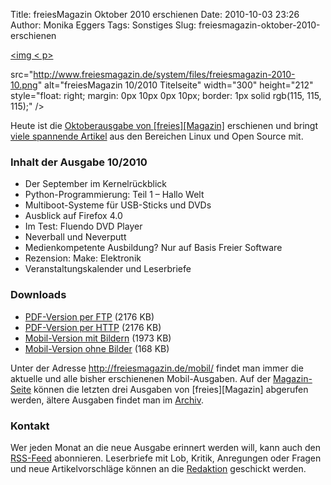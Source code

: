 Title: freiesMagazin Oktober 2010 erschienen
Date: 2010-10-03 23:26
Author: Monika Eggers
Tags: Sonstiges
Slug: freiesmagazin-oktober-2010-erschienen

[<img < p>](http://www.freiesmagazin.de/system/files/freiesmagazin-2010-10.png)

src="http://www.freiesmagazin.de/system/files/freiesmagazin-2010-10.png"
alt="freiesMagazin 10/2010 Titelseite" width="300" height="212"
style="float: right; margin: 0px 10px 0px 10px; border: 1px solid
rgb(115, 115, 115);" /&gt;</a>

Heute ist die [Oktoberausgabe von
[freies][Magazin]](http://www.freiesmagazin.de/20101003-oktoberausgabe-erschienen)
erschienen und bringt [viele spannende
Artikel](http://www.freiesmagazin.de/freiesMagazin-2010-10) aus den
Bereichen Linux und Open Source mit.

### Inhalt der Ausgabe 10/2010


-   Der September im Kernelrückblick
-   Python-Programmierung: Teil 1 – Hallo Welt
-   Multiboot-Systeme für USB-Sticks und DVDs
-   Ausblick auf Firefox 4.0
-   Im Test: Fluendo DVD Player
-   Neverball und Neverputt
-   Medienkompetente Ausbildung? Nur auf Basis Freier Software
-   Rezension: Make: Elektronik
-   Veranstaltungskalender und Leserbriefe


<!--break-->

### Downloads


-   [PDF-Version per
    FTP](ftp://ftp.freiesmagazin.de/2010/freiesMagazin-2010-10.pdf)
    (2176 KB)
-   [PDF-Version per
    HTTP](http://www.freiesmagazin.de/ftp/2010/freiesMagazin-2010-10.pdf)
    (2176 KB)
-   [Mobil-Version mit
    Bildern](http://www.freiesmagazin.de/mobil/freiesMagazin-2010-10-bilder.html)
    (1973 KB)
-   [Mobil-Version ohne
    Bilder](http://www.freiesmagazin.de/mobil/freiesMagazin-2010-10.html)
    (168 KB)


Unter der Adresse <http://freiesmagazin.de/mobil/> findet man immer die
aktuelle und alle bisher erschienenen Mobil-Ausgaben. Auf der
[Magazin-Seite](http://www.freiesmagazin.de/magazin) können die letzten
drei Ausgaben von
[freies][Magazin]
abgerufen werden, ältere Ausgaben findet man im
[Archiv](http://www.freiesmagazin.de/archiv).

### Kontakt


Wer jeden Monat an die neue Ausgabe erinnert werden will, kann auch den
[RSS-Feed](http://www.freiesmagazin.de/rss.xml) abonnieren. Leserbriefe
mit Lob, Kritik, Anregungen oder Fragen und neue Artikelvorschläge
können an die [Redaktion](http://www.freiesmagazin.de/kontakt) geschickt
werden.
